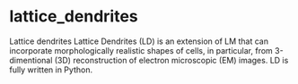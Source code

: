 # lattice_dendrites
Lattice dendrites
Lattice Dendrites (LD) is an extension of LM that can incorporate morphologically realistic shapes of cells, in particular, from 3-dimentional (3D) reconstruction of electron microscopic (EM) images. LD is fully written in Python.
